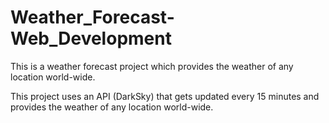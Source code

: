 # Weather_Forecast-Web_Development
This is a weather forecast project which provides the weather of any location world-wide.

This project uses an API (DarkSky) that gets updated every 15 minutes and provides the weather of any location world-wide. 
